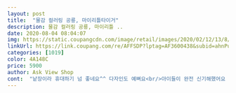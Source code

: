 ```yaml
---
layout: post 
title:  "물감 컬러링 공룡, 마이리틀타이거" 
description: 물감 컬러링 공룡, 마이리틀 ..
date: 2020-08-04 08:04:07 
img: https://static.coupangcdn.com/image/retail/images/2020/02/12/13/8/db4eb7a4-b688-46d7-b9ed-779dbc018c76.jpg 
linkUrl: https://link.coupang.com/re/AFFSDP?lptag=AF3600438&subid=ahnPublicAsk&pageKey=1276291500&itemId=2282882100&vendorItemId=70279992808&traceid=V0-113-87e36de1372ac9b5 
categories: [1019] 
color: 4A148C 
price: 5900 
author: Ask View Shop 
cont:  "낱장이라 휴대하기 넘 좋네요^^ 다자인도 예뻐요<br/>아이들이 완전 신기해했어요  7세 누나는 잘사용하는반면.<br/> 38개월 4세동생은 사용법 이해를 못하네요 ㅎㅎ<br/>코로나로 집에서 아이와 놀 기 좋아요.<br/> 간편하게 물감 그리기 좋고 뒷처리가 간단해서 좋네요.<br/> 붓이 처음에 부러져서 교환했는더 바로 다음날 새벽에 교환해주더라구요.<br/> 붓 품질이 안 좋아서 아쉽긴 해요<br/>" 
---
```

